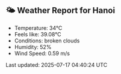 <!-- WEATHER-START -->
## 🌤 Weather Report for Hanoi

- Temperature: 34°C
- Feels like: 39.08°C
- Conditions: broken clouds
- Humidity: 52%
- Wind Speed: 0.59 m/s

Last updated: 2025-07-17 04:40:24 UTC
<!-- WEATHER-END -->
